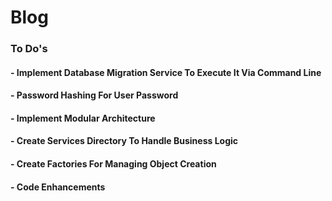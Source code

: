 # Blog
### To Do's
#### - Implement Database Migration Service To Execute It Via Command Line
#### - Password Hashing For User Password
#### - Implement Modular Architecture
#### - Create Services Directory To Handle Business Logic
#### - Create Factories For Managing Object Creation
#### - Code Enhancements